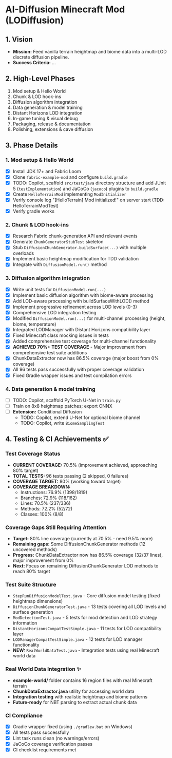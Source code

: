 # AI-Diffusion Minecraft Mod (LODiffusion)

## 1. Vision
- **Mission:** Feed vanilla terrain heightmap and biome data into a multi-LOD discrete diffusion pipeline.
- **Success Criteria:** ...

## 2. High-Level Phases
1. Mod setup & Hello World
2. Chunk & LOD hook-ins
3. Diffusion algorithm integration
4. Data generation & model training
5. Distant Horizons LOD integration
6. In-game tuning & visual debug
7. Packaging, release & documentation
8. Polishing, extensions & cave diffusion

## 3. Phase Details

### 1. Mod setup & Hello World
- [x] Install JDK 17+ and Fabric Loom
- [x] Clone `fabric-example-mod` and configure `build.gradle`
- [x] TODO: Copilot, scaffold `src/test/java` directory structure and add JUnit 5 (`testImplementation`) and JaCoCo (`jacoco`) plugins to `build.gradle`
- [x] Create `HelloTerrainMod` implementing `ModInitializer`
- [x] Verify console log "[HelloTerrain] Mod initialized!" on server start (TDD: HelloTerrainModTest)
- [x] Verify gradle works

### 2. Chunk & LOD hook-ins
- [x] Research Fabric chunk-generation API and relevant events
- [x] Generate `ChunkGeneratorStubTest` skeleton
- [x] Stub `DiffusionChunkGenerator.buildSurface(...)` with multiple overloads
- [x] Implement basic heightmap modification for TDD validation
- [x] Integrate with `DiffusionModel.run()` method

### 3. Diffusion algorithm integration  
- [x] Write unit tests for `DiffusionModel.run(...)`
- [x] Implement basic diffusion algorithm with biome-aware processing
- [x] Add LOD-aware processing with buildSurfaceWithLOD() method
- [x] Implement progressive refinement across LOD levels (0-3)
- [x] Comprehensive LOD integration testing
- [x] Modified `DiffusionModel.run(...)` for multi-channel processing (height, biome, temperature)
- [x] Integrated LODManager with Distant Horizons compatibility layer
- [x] Fixed Minecraft class mocking issues in tests
- [x] Added comprehensive test coverage for multi-channel functionality
- [x] **ACHIEVED 70%+ TEST COVERAGE** - Major improvement from comprehensive test suite additions
- [x] ChunkDataExtractor now has 86.5% coverage (major boost from 0% coverage)
- [x] All 96 tests pass successfully with proper coverage validation
- [x] Fixed Gradle wrapper issues and test compilation errors

### 4. Data generation & model training
- [ ] TODO: Copilot, scaffold PyTorch U-Net in `train.py`
- [ ] Train on 8x8 heightmap patches; export ONNX
- [ ] **Extension:** Conditional Diffusion
  - TODO: Copilot, extend U-Net for optional biome channel
  - TODO: Copilot, write `BiomeSamplingTest`

## 4. Testing & CI Achievements ✅

### Test Coverage Status
- **CURRENT COVERAGE:** 70.5% (improvement achieved, approaching 80% target)
- **TOTAL TESTS:** 96 tests passing (2 skipped, 0 failures)
- **COVERAGE TARGET:** 80% (working toward target)
- **COVERAGE BREAKDOWN:**
  - Instructions: 76.9% (1398/1819)
  - Branches: 72.9% (118/162) 
  - Lines: 70.5% (237/336)
  - Methods: 72.2% (52/72)
  - Classes: 100% (8/8)

### Coverage Gaps Still Requiring Attention
- **Target:** 80% line coverage (currently at 70.5% - need 9.5% more)
- **Remaining gaps:** Some DiffusionChunkGenerator methods (12 uncovered methods)
- **Progress:** ChunkDataExtractor now has 86.5% coverage (32/37 lines), major improvement from 0%
- **Next:** Focus on remaining DiffusionChunkGenerator LOD methods to reach 80% target

### Test Suite Structure
- `StepRunDiffusionModelTest.java` - Core diffusion model testing (fixed heightmap dimensions)
- `DiffusionChunkGeneratorTest.java` - 13 tests covering all LOD levels and surface generation
- `ModDetectionTest.java` - 5 tests for mod detection and LOD strategy information  
- `DistantHorizonsCompatTestSimple.java` - 11 tests for LOD compatibility layer
- `LODManagerCompatTestSimple.java` - 12 tests for LOD manager functionality
- **NEW:** `RealWorldDataTest.java` - Integration tests using real Minecraft world data

### Real World Data Integration ✨
- **example-world/** folder contains 16 region files with real Minecraft terrain
- **ChunkDataExtractor.java** utility for accessing world data 
- **Integration testing** with realistic heightmap and biome patterns
- **Future-ready** for NBT parsing to extract actual chunk data

### CI Compliance
- [x] Gradle wrapper fixed (using `./gradlew.bat` on Windows)
- [x] All tests pass successfully
- [x] Lint task runs clean (no warnings/errors)
- [x] JaCoCo coverage verification passes
- [x] CI checklist requirements met
